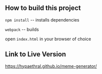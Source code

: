 ## How to build this project

`npm install` -- installs dependencies

`webpack` -- builds

open `index.html` in your browser of choice


## Link to Live Version
https://hypaethral.github.io/meme-generator/
